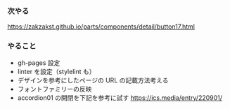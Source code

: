 ### 次やる

https://zakzakst.github.io/parts/components/detail/button17.html

### やること

- gh-pages 設定
- linter を設定（stylelint も）
- デザインを参考にしたページの URL の記載方法考える
- フォントファミリーの反映
- accordion01 の開閉を下記を参考に試す
  https://ics.media/entry/220901/
